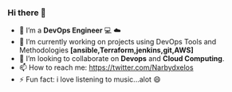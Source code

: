 ### Hi there 👋


- 🔭 I’m a __DevOps Engineer__ :computer: :cloud: 
- 🌱 I’m currently working on projects using DevOps Tools and Methodologies __[ansible,Terraform,jenkins,git,AWS]__
- 👯 I’m looking to collaborate on __Devops__ and __Cloud Computing__.
- 📫 How to reach me: https://twitter.com/Narbydxelos
- ⚡ Fun fact: i love listening to music...alot :smile:

<!--
**dybran/dybran** is a ✨ _special_ ✨ repository because its `README.md` (this file) appears on your GitHub profile.

Here are some ideas to get you started:

- 🔭 I’m currently working on DevOps :computer: :cloud: 
- 🌱 I’m currently learning DevOps Tools
- 👯 I’m looking to collaborate on Devops and Cloud Computing
- 📫 How to reach me: https://twitter.com/Narbydxelos
- 😄 Pronouns: 
- ⚡ Fun fact: i love listening to music...alot :smile:
-->
